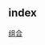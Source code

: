 ## index

   [组合](https://github.com/zhenggang0635/blog/blob/master/vscode%20%E5%92%8C%20github%20%E7%BB%84%E5%90%88.md)
